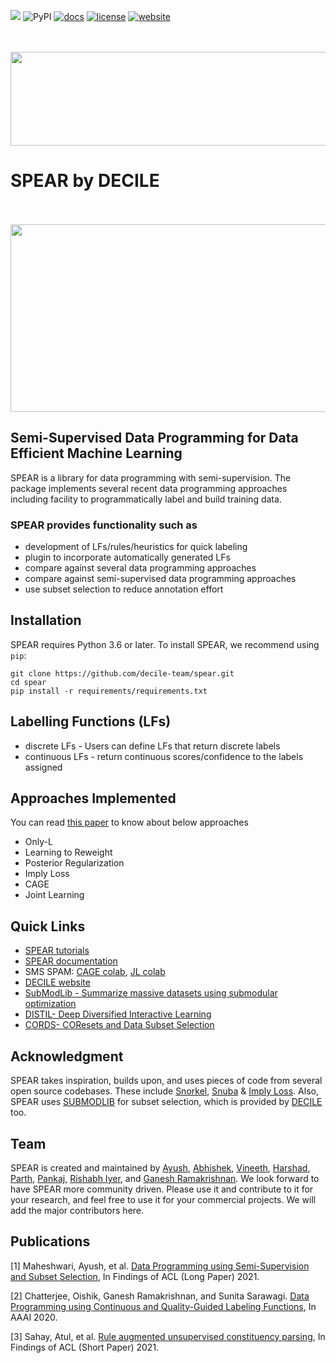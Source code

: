 
[![](https://tokei.rs/b1/github/decile-team/spear?category=code)](https://github.com/decile-team/spear)
![PyPI](https://img.shields.io/pypi/v/spear)
[![docs](https://readthedocs.org/projects/spear-decile/badge)](https://spear-decile.readthedocs.io/)
[![license](https://img.shields.io/badge/License-MIT-blue.svg)](https://opensource.org/licenses/MIT)
[![website](https://img.shields.io/badge/website-online-green)](https://decile.org/)

<p align="center">
    <br>
        &nbsp&nbsp&nbsp&nbsp&nbsp&nbsp&nbsp&nbsp&nbsp&nbsp&nbsp&nbsp
        <img src="https://github.com/decile-team/spear/blob/main/spear_logo_1.png" width="540" height="150"/>
    </br>
</p>

# SPEAR by DECILE

<p align="center">
    <br>
        &nbsp&nbsp&nbsp&nbsp&nbsp&nbsp&nbsp&nbsp&nbsp&nbsp&nbsp&nbsp
        <img src="https://github.com/decile-team/spear/blob/main/spear_pipeline.svg" width="1000" height="300" />
    </br>
</p>

## Semi-Supervised Data Programming for Data Efficient Machine Learning
SPEAR is a library for data programming with semi-supervision. The package implements several recent data programming approaches including facility to programmatically label and build training data.

### SPEAR provides functionality such as 
* development of LFs/rules/heuristics for quick labeling
* plugin to incorporate automatically generated LFs
* compare against several data programming approaches
* compare against semi-supervised data programming approaches
* use subset selection to reduce annotation effort

## Installation

SPEAR requires Python 3.6 or later. To install SPEAR, we recommend using `pip`:

```git clone https://github.com/decile-team/spear.git```  
```cd spear```  
```pip install -r requirements/requirements.txt```  

## Labelling Functions (LFs)
* discrete LFs - Users can define LFs that return discrete labels
* continuous LFs - return continuous scores/confidence to the labels assigned

## Approaches Implemented
You can read [this paper](https://arxiv.org/pdf/2008.09887.pdf) to know about below approaches
* Only-L 
* Learning to Reweight
* Posterior Regularization
* Imply Loss
* CAGE
* Joint Learning

## Quick Links
* [SPEAR tutorials](https://github.com/decile-team/spear/tree/main/notebooks)
* [SPEAR documentation](https://spear-decile.readthedocs.io/)
* SMS SPAM: [CAGE colab](https://colab.research.google.com/drive/1vec-Q-xO9wQtM3p_CZ7237gCq0xIR9b9?usp=sharing), [JL colab](https://colab.research.google.com/drive/1HqkqQ8ytWjP9on3du-vVB07IQvo8Li3W?usp=sharing)
* [DECILE website](https://decile.org)
* [SubModLib - Summarize massive datasets using submodular optimization](https://github.com/decile-team/submodlib)
* [DISTIL- Deep Diversified Interactive Learning](https://github.com/decile-team/distil)
* [CORDS- COResets and Data Subset Selection](https://github.com/decile-team/cords)

## Acknowledgment
SPEAR takes inspiration, builds upon, and uses pieces of code from several open source codebases. These include [Snorkel](https://github.com/snorkel-team/snorkel), [Snuba](https://github.com/HazyResearch/reef)  & [Imply Loss](https://github.com/awasthiabhijeet/Learning-From-Rules). Also, SPEAR uses [SUBMODLIB](https://github.com/decile-team/submodlib) for subset selection, which is provided by [DECILE](https://decile.org/) too.

## Team
SPEAR is created and maintained by [Ayush](https://www.cse.iitb.ac.in/~ayusham), [Abhishek]( https://www.cse.iitb.ac.in/~gsaiabhishek/), [Vineeth](https://www.cse.iitb.ac.in/~vineethdorna/), [Harshad](https://www.cse.iitb.ac.in/~harshadingole/), [Parth](https://www.cse.iitb.ac.in/~parthlaturia/), [Pankaj](https://www.linkedin.com/in/pankaj-singh-b000894a/), [Rishabh Iyer](https://www.rishiyer.com), and [Ganesh Ramakrishnan](https://www.cse.iitb.ac.in/~ganesh/). We look forward to have SPEAR more community driven. Please use it and contribute to it for your research, and feel free to use it for your commercial projects. We will add the major contributors here.

## Publications

[1] Maheshwari, Ayush, et al. [Data Programming using Semi-Supervision and Subset Selection](https://arxiv.org/abs/2008.09887), In Findings of ACL (Long Paper) 2021.

[2] Chatterjee, Oishik, Ganesh Ramakrishnan, and Sunita Sarawagi. [Data Programming using Continuous and Quality-Guided Labeling Functions](https://arxiv.org/abs/1911.09860), In AAAI 2020.

[3] Sahay, Atul, et al. [Rule augmented unsupervised constituency parsing](https://arxiv.org/abs/2105.10193), In Findings of ACL (Short Paper) 2021.
